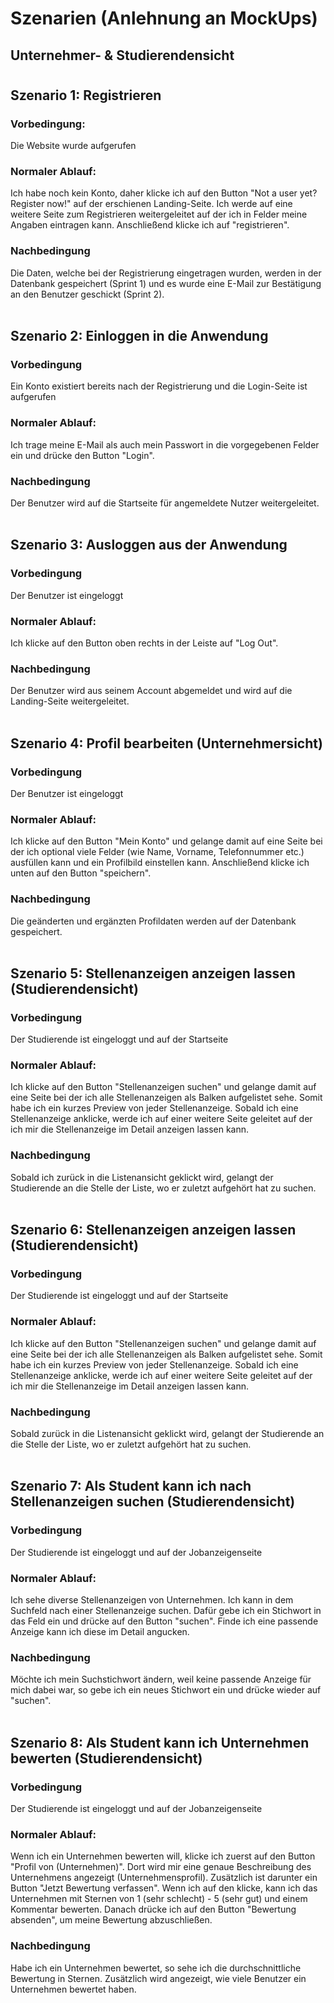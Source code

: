 # **Szenarien (Anlehnung an MockUps)**
## Unternehmer- & Studierendensicht
#
## **Szenario 1: Registrieren** 
### **Vorbedingung:**
Die Website wurde aufgerufen
### **Normaler Ablauf:**
Ich habe noch kein Konto, daher klicke ich auf den Button "Not a user yet? Register now!" auf der erschienen Landing-Seite. 
Ich werde auf eine weitere Seite zum Registrieren weitergeleitet auf der ich in Felder meine Angaben eintragen kann. Anschließend klicke ich auf "registrieren".
### **Nachbedingung**
Die Daten, welche bei der Registrierung eingetragen wurden, werden in der Datenbank gespeichert (Sprint 1) und es wurde eine E-Mail zur Bestätigung an den Benutzer geschickt (Sprint 2).
<br/><br/>

## **Szenario 2: Einloggen in die Anwendung**
### **Vorbedingung**
Ein Konto existiert bereits nach der Registrierung und die Login-Seite ist aufgerufen
### **Normaler Ablauf:**
Ich trage meine E-Mail als auch mein Passwort in die vorgegebenen Felder ein und drücke den Button "Login". 

### **Nachbedingung**
Der Benutzer wird auf die Startseite für angemeldete Nutzer weitergeleitet. 
<br/><br/>

## **Szenario 3: Ausloggen aus der Anwendung**
### **Vorbedingung**
Der Benutzer ist eingeloggt
### **Normaler Ablauf:**
Ich klicke auf den Button oben rechts in der Leiste auf "Log Out".
<br/>

### **Nachbedingung**
Der Benutzer wird aus seinem Account abgemeldet und wird auf die Landing-Seite weitergeleitet.
<br/><br/>

## **Szenario 4: Profil bearbeiten (Unternehmersicht)**
### **Vorbedingung**
Der Benutzer ist eingeloggt
### **Normaler Ablauf:**
Ich klicke auf den Button "Mein Konto" und gelange damit auf eine Seite bei der ich optional viele Felder (wie Name, Vorname, Telefonnummer etc.) ausfüllen kann und ein Profilbild einstellen kann. Anschließend klicke ich unten auf den Button "speichern".

### **Nachbedingung**
Die geänderten und ergänzten Profildaten werden auf der Datenbank gespeichert. 
<br/><br/>


## **Szenario 5: Stellenanzeigen anzeigen lassen (Studierendensicht)**
### **Vorbedingung**
Der Studierende ist eingeloggt und auf der Startseite
### **Normaler Ablauf:**
Ich klicke auf den Button "Stellenanzeigen suchen" und gelange damit auf eine Seite bei der ich alle Stellenanzeigen als Balken aufgelistet sehe. Somit habe ich ein kurzes Preview von jeder Stellenanzeige. Sobald ich eine Stellenanzeige anklicke, werde ich auf einer weitere Seite geleitet auf der ich mir die Stellenanzeige im Detail anzeigen lassen kann. 

### **Nachbedingung**
Sobald ich zurück in die Listenansicht geklickt wird, gelangt der Studierende an die Stelle der Liste, wo er zuletzt aufgehört hat zu suchen.
<br/><br/>

## **Szenario 6: Stellenanzeigen anzeigen lassen (Studierendensicht)**
### **Vorbedingung**
Der Studierende ist eingeloggt und auf der Startseite
### **Normaler Ablauf:**
Ich klicke auf den Button "Stellenanzeigen suchen" und gelange damit auf eine Seite bei der ich alle Stellenanzeigen als Balken aufgelistet sehe. Somit habe ich ein kurzes Preview von jeder Stellenanzeige. Sobald ich eine Stellenanzeige anklicke, werde ich auf einer weitere Seite geleitet auf der ich mir die Stellenanzeige im Detail anzeigen lassen kann. 

### **Nachbedingung**
Sobald zurück in die Listenansicht geklickt wird, gelangt der Studierende an die Stelle der Liste, wo er zuletzt aufgehört hat zu suchen.
<br/><br/>

## **Szenario 7: Als Student kann ich nach Stellenanzeigen suchen (Studierendensicht)**
### **Vorbedingung**
Der Studierende ist eingeloggt und auf der Jobanzeigenseite
### **Normaler Ablauf:**
Ich sehe diverse Stellenanzeigen von Unternehmen. Ich kann in dem Suchfeld nach einer Stellenanzeige suchen. Dafür gebe ich ein Stichwort in das Feld ein und drücke auf den Button "suchen". Finde ich eine passende Anzeige kann ich diese im Detail angucken.

### **Nachbedingung**
Möchte ich mein Suchstichwort ändern, weil keine passende Anzeige für mich dabei war, so gebe ich ein neues Stichwort ein und drücke wieder auf "suchen".
<br/><br/>

## **Szenario 8: Als Student kann ich Unternehmen bewerten (Studierendensicht)**
### **Vorbedingung**
Der Studierende ist eingeloggt und auf der Jobanzeigenseite
### **Normaler Ablauf:**
Wenn ich ein Unternehmen bewerten will, klicke ich zuerst auf den Button "Profil von (Unternehmen)". Dort wird mir eine genaue Beschreibung des Unternehmens angezeigt (Unternehmensprofil). Zusätzlich ist darunter ein Button "Jetzt Bewertung verfassen". Wenn ich auf den klicke, kann ich das Unternehmen mit Sternen von 1 (sehr schlecht) - 5 (sehr gut) und einem Kommentar bewerten. Danach drücke ich auf den Button "Bewertung absenden", um meine Bewertung abzuschließen.

### **Nachbedingung**
Habe ich ein Unternehmen bewertet, so sehe ich die durchschnittliche Bewertung in Sternen. Zusätzlich wird angezeigt, wie viele Benutzer ein Unternehmen bewertet haben.


